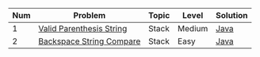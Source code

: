 | Num | Problem  | Topic | Level | Solution |
| --- | --- | --- | --- | --- |
| 1 | [Valid Parenthesis String](https://leetcode.com/problems/valid-parenthesis-string/description/) | Stack  | Medium | [Java](https://github.com/Zhanyl3909/DSA-from-Scratch/blob/master/Leetcode/Valid_Parenthesis_String/Solution.java)|
| 2 | [Backspace String Compare](https://leetcode.com/problems/backspace-string-compare/description/) | Stack | Easy | [Java](https://github.com/Zhanyl3909/DSA-from-Scratch/blob/master/Leetcode/Backspace_String_Compare/Solution.java) |
